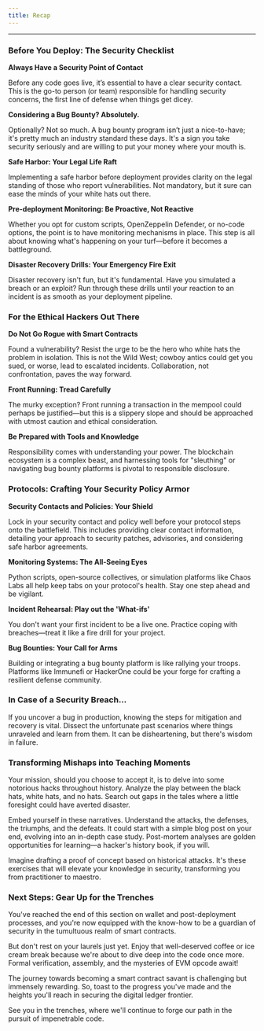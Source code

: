 ```yaml
---
title: Recap
---
```


---

### Before You Deploy: The Security Checklist

**Always Have a Security Point of Contact**

Before any code goes live, it’s essential to have a clear security contact. This is the go-to person (or team) responsible for handling security concerns, the first line of defense when things get dicey.

**Considering a Bug Bounty? Absolutely.**

Optionally? Not so much. A bug bounty program isn’t just a nice-to-have; it's pretty much an industry standard these days. It's a sign you take security seriously and are willing to put your money where your mouth is.

**Safe Harbor: Your Legal Life Raft**

Implementing a safe harbor before deployment provides clarity on the legal standing of those who report vulnerabilities. Not mandatory, but it sure can ease the minds of your white hats out there.

**Pre-deployment Monitoring: Be Proactive, Not Reactive**

Whether you opt for custom scripts, OpenZeppelin Defender, or no-code options, the point is to have monitoring mechanisms in place. This step is all about knowing what's happening on your turf—before it becomes a battleground.

**Disaster Recovery Drills: Your Emergency Fire Exit**

Disaster recovery isn't fun, but it's fundamental. Have you simulated a breach or an exploit? Run through these drills until your reaction to an incident is as smooth as your deployment pipeline.

### For the Ethical Hackers Out There

**Do Not Go Rogue with Smart Contracts**

Found a vulnerability? Resist the urge to be the hero who white hats the problem in isolation. This is not the Wild West; cowboy antics could get you sued, or worse, lead to escalated incidents. Collaboration, not confrontation, paves the way forward.

**Front Running: Tread Carefully**

The murky exception? Front running a transaction in the mempool could perhaps be justified—but this is a slippery slope and should be approached with utmost caution and ethical consideration.

**Be Prepared with Tools and Knowledge**

Responsibility comes with understanding your power. The blockchain ecosystem is a complex beast, and harnessing tools for "sleuthing" or navigating bug bounty platforms is pivotal to responsible disclosure.

### Protocols: Crafting Your Security Policy Armor

**Security Contacts and Policies: Your Shield**

Lock in your security contact and policy well before your protocol steps onto the battlefield. This includes providing clear contact information, detailing your approach to security patches, advisories, and considering safe harbor agreements.

**Monitoring Systems: The All-Seeing Eyes**

Python scripts, open-source collectives, or simulation platforms like Chaos Labs all help keep tabs on your protocol's health. Stay one step ahead and be vigilant.

**Incident Rehearsal: Play out the 'What-ifs'**

You don't want your first incident to be a live one. Practice coping with breaches—treat it like a fire drill for your project.

**Bug Bounties: Your Call for Arms**

Building or integrating a bug bounty platform is like rallying your troops. Platforms like Immunefi or HackerOne could be your forge for crafting a resilient defense community.

### In Case of a Security Breach...

If you uncover a bug in production, knowing the steps for mitigation and recovery is vital. Dissect the unfortunate past scenarios where things unraveled and learn from them. It can be disheartening, but there's wisdom in failure.

### Transforming Mishaps into Teaching Moments

Your mission, should you choose to accept it, is to delve into some notorious hacks throughout history. Analyze the play between the black hats, white hats, and no hats. Search out gaps in the tales where a little foresight could have averted disaster.

Embed yourself in these narratives. Understand the attacks, the defenses, the triumphs, and the defeats. It could start with a simple blog post on your end, evolving into an in-depth case study. Post-mortem analyses are golden opportunities for learning—a hacker's history book, if you will.

Imagine drafting a proof of concept based on historical attacks. It's these exercises that will elevate your knowledge in security, transforming you from practitioner to maestro.

### Next Steps: Gear Up for the Trenches

You've reached the end of this section on wallet and post-deployment processes, and you're now equipped with the know-how to be a guardian of security in the tumultuous realm of smart contracts.

But don't rest on your laurels just yet. Enjoy that well-deserved coffee or ice cream break because we're about to dive deep into the code once more. Formal verification, assembly, and the mysteries of EVM opcode await!

The journey towards becoming a smart contract savant is challenging but immensely rewarding. So, toast to the progress you've made and the heights you'll reach in securing the digital ledger frontier.

See you in the trenches, where we'll continue to forge our path in the pursuit of impenetrable code.
